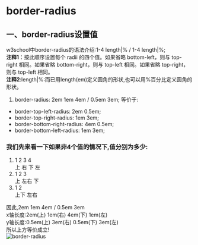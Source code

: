 # border-radius
## 一、border-radius设置值
w3school中border-radius的语法介绍:1-4 length|% / 1-4 length|%;  
**注释1**：按此顺序设置每个 radii 的四个值。如果省略 bottom-left，则与 top-right 相同。如果省略 bottom-right，则与 top-left 相同。如果省略 top-right，则与 top-left 相同。  
**注释2**:length|%:而已用length(em)定义圆角的形状,也可以用%百分比定义圆角的形状。  
1. border-radius: 2em 1em 4em / 0.5em 3em;
等价于:  
* border-top-left-radius: 2em 0.5em;
* border-top-right-radius: 1em 3em;
* border-bottom-right-radius: 4em 0.5em;
* border-bottom-left-radius: 1em 3em; 

### 我们先来看一下如果非4个值的情况下,值分别为多少:
1. 1     2     3     4  
  上     右    下    左
2. 1     2     3      
  上     左右  下
3. 1      2  
  上下   左右

因此,2em     1em     4em    /     0.5em     3em    
x轴长度:2em(上)  1em(右) 4em(下) 1em(左)  
y轴长度:0.5em(上)  3em(右) 0.5em(下) 3em(左)  
所以上方等价成立!  
![border-radius](http://thumbnail0.baidupcs.com/thumbnail/5fb3a890179214ab6669ab3f44a4856b?fid=4130315690-250528-434582210467632&time=1461225600&rt=sh&sign=FDTAER-DCb740ccc5511e5e8fedcff06b081203-3XBg8lRY2bNWkPC7vy%2FWwPUt2NI%3D&expires=8h&chkv=0&chkbd=0&chkpc=&dp-logid=2589960133312319395&dp-callid=0&size=c710_u400&quality=100)



